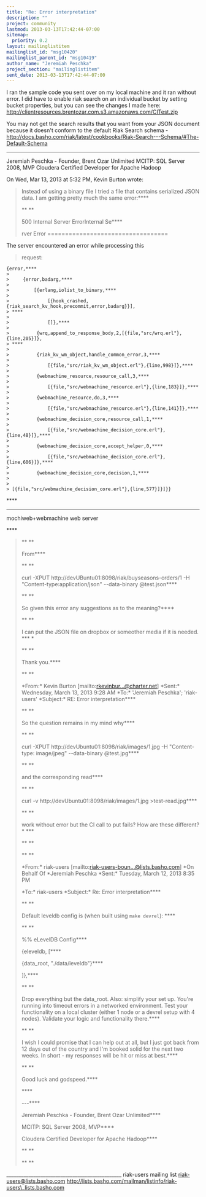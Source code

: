 ```yaml
---
title: "Re: Error interpretation"
description: ""
project: community
lastmod: 2013-03-13T17:42:44-07:00
sitemap:
  priority: 0.2
layout: mailinglistitem
mailinglist_id: "msg10420"
mailinglist_parent_id: "msg10419"
author_name: "Jeremiah Peschka"
project_section: "mailinglistitem"
sent_date: 2013-03-13T17:42:44-07:00
---
```



I ran the sample code you sent over on my local machine and it ran without
error. I did have to enable riak search on an individual bucket by setting
bucket properties, but you can see the changes I made here:
http://clientresources.brentozar.com.s3.amazonaws.com/CITest.zip

You may not get the search results that you want from your JSON document
because it doesn't conform to the default Riak Search schema -
http://docs.basho.com/riak/latest/cookbooks/Riak-Search---Schema/#The-Default-Schema

---
Jeremiah Peschka - Founder, Brent Ozar Unlimited
MCITP: SQL Server 2008, MVP
Cloudera Certified Developer for Apache Hadoop


On Wed, Mar 13, 2013 at 5:32 PM, Kevin Burton wrote:

> Instead of using a binary file I tried a file that contains serialized
> JSON data. I am getting pretty much the same error:\*\*\*\*
>
> \*\* \*\*
>
> 500 Internal Server
> ErrorInternal Se\*\*\*\*
>
> rver Error
==================================

The server encountered an error while processing this
> request:
> >
```
{error,****
>
>     {error,badarg,****
>
>         [{erlang,iolist_to_binary,****
>
>              [{hook_crashed,{riak_search_kv_hook,precommit,error,badarg}}],
> ****
>
>              []},****
>
>          {wrq,append_to_response_body,2,[{file,"src/wrq.erl"},{line,205}]},
> ****
>
>          {riak_kv_wm_object,handle_common_error,3,****
>
>              [{file,"src/riak_kv_wm_object.erl"},{line,998}]},****
>
>          {webmachine_resource,resource_call,3,****
>
>              [{file,"src/webmachine_resource.erl"},{line,183}]},****
>
>          {webmachine_resource,do,3,****
>
>              [{file,"src/webmachine_resource.erl"},{line,141}]},****
>
>          {webmachine_decision_core,resource_call,1,****
>
>              [{file,"src/webmachine_decision_core.erl"},{line,48}]},****
>
>          {webmachine_decision_core,accept_helper,0,****
>
>              [{file,"src/webmachine_decision_core.erl"},{line,606}]},****
>
>          {webmachine_decision_core,decision,1,****
>
>
> [{file,"src/webmachine_decision_core.erl"},{line,577}]}]}}
```
\*\*\*\*
>
> 

---

mochiweb+webmachine web server

\*\*\*\*
>
> \*\* \*\*
>
> From\*\*\*\*
>
> \*\* \*\*
>
> curl -XPUT http://devUBuntu01:8098/riak/buyseasons-orders/1 -H
> "Content-type:application/json" --data-binary @test.json\*\*\*\*
>
> \*\* \*\*
>
> So given this error any suggestions as to the meaning?\*\*\*\*
>
> \*\* \*\*
>
> I can put the JSON file on dropbox or someother media if it is needed. \*\*\*
> \*
>
> \*\* \*\*
>
> Thank you.\*\*\*\*
>
> \*\* \*\*
>
> \*From:\* Kevin Burton [mailto:rkevinbur...@charter.net]
> \*Sent:\* Wednesday, March 13, 2013 9:28 AM
> \*To:\* 'Jeremiah Peschka'; 'riak-users'
> \*Subject:\* RE: Error interpretation\*\*\*\*
>
> \*\* \*\*
>
> So the question remains in my mind why\*\*\*\*
>
> \*\* \*\*
>
> curl -XPUT http://devUbuntu01:8098/riak/images/1.jpg -H "Content-type:
> image/jpeg" --data-binary @test.jpg\*\*\*\*
>
> \*\* \*\*
>
> and the corresponding read\*\*\*\*
>
> \*\* \*\*
>
> curl -v http://devUbuntu01:8098/riak/images/1.jpg >test-read.jpg\*\*\*\*
>
> \*\* \*\*
>
> work without error but the CI call to put fails? How are these different?\*
> \*\*\*
>
> \*\* \*\*
>
> \*\* \*\*
>
> \*From:\* riak-users 
> [mailto:riak-users-boun...@lists.basho.com]
> \*On Behalf Of \*Jeremiah Peschka
> \*Sent:\* Tuesday, March 12, 2013 8:35 PM
>
> \*To:\* riak-users
> \*Subject:\* Re: Error interpretation\*\*\*\*
>
> \*\* \*\*
>
> Default leveldb config is (when built using `make devrel`): \*\*\*\*
>
> \*\* \*\*
>
> %% eLevelDB Config\*\*\*\*
>
> {eleveldb, [\*\*\*\*
>
> {data\_root, "./data/leveldb"}\*\*\*\*
>
> ]},\*\*\*\*
>
> \*\* \*\*
>
> Drop everything but the data\_root. Also: simplify your set up. You're
> running into timeout errors in a networked environment. Test your
> functionality on a local cluster (either 1 node or a devrel setup with 4
> nodes). Validate your logic and functionality there.\*\*\*\*
>
> \*\* \*\*
>
> I wish I could promise that I can help out at all, but I just got back
> from 12 days out of the country and I'm booked solid for the next two
> weeks. In short - my responses will be hit or miss at best.\*\*\*\*
>
> \*\* \*\*
>
> Good luck and godspeed.\*\*\*\*
>
>
> \*\*\*\*
>
> ---\*\*\*\*
>
> Jeremiah Peschka - Founder, Brent Ozar Unlimited\*\*\*\*
>
> MCITP: SQL Server 2008, MVP\*\*\*\*
>
> Cloudera Certified Developer for Apache Hadoop\*\*\*\*
>
> \*\* \*\*
>
> \*\* \*\*
>
\_\_\_\_\_\_\_\_\_\_\_\_\_\_\_\_\_\_\_\_\_\_\_\_\_\_\_\_\_\_\_\_\_\_\_\_\_\_\_\_\_\_\_\_\_\_\_
riak-users mailing list
riak-users@lists.basho.com
http://lists.basho.com/mailman/listinfo/riak-users\_lists.basho.com

